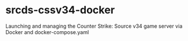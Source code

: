 # srcds-cssv34-docker
Launching and managing the Counter Strike: Source v34 game server via Docker and docker-compose.yaml
